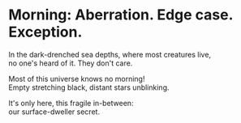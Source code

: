 Morning: Aberration. Edge case. Exception.
==========================================

In the dark-drenched sea depths, where most creatures live,  
no one's heard of it. They don't care.  

Most of this universe knows no morning!  
Empty stretching black, distant stars unblinking.  

It's only here, this fragile in-between:  
our surface-dweller secret.  
